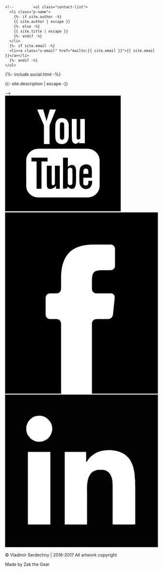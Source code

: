 <div class="wrapper">
  <!-- <h2 class="footer-heading">{{ site.title | escape }}</h2> -->
  <div class="footer-col-wrapper">
    <!-- <div class="footer-col footer-col-1"> -->
    
    <!--         <ul class="contact-list">
      <li class="p-name">
        {%- if site.author -%}
        {{ site.author | escape }}
        {%- else -%}
        {{ site.title | escape }}
        {%- endif -%}
      </li>
      {%- if site.email -%}
      <li><a class="u-email" href="mailto:{{ site.email }}">{{ site.email }}</a></li>
      {%- endif -%}
    </ul>
  </div>
  <div class="footer-col footer-col-2">
    {%- include social.html -%}
  </div>
  <div class="footer-col footer-col-3">
    <p>{{- site.description | escape -}}</p> -->
    <div class="smm-group">
      <a href="https://www.youtube.com/channel/UCZe4XsQiZB0tnBiGCyv7Ydg"><img class="sm-icon" src="assets/youtube.svg"></a>
      <a href="https://www.facebook.com/JewelerSerdechny"><img class="sm-icon tall" src="assets/facebook.svg"></a>
      <a href="   "><img class="sm-icon" src="assets/linkedIn.svg"></a>
    </div>
    <p>&copy; Vladimir Serdechny | 2016-2017 All artwork copyright</p>
    <p>Made by Zak the Gear</p>
  </div>
</div>